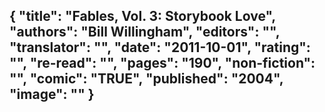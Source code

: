 {
 "title": "Fables, Vol. 3: Storybook Love",
 "authors": "Bill Willingham",
 "editors": "",
 "translator": "",
 "date": "2011-10-01",
 "rating": "",
 "re-read": "",
 "pages": "190",
 "non-fiction": "",
 "comic": "TRUE",
 "published": "2004",
 "image": ""
}
---


